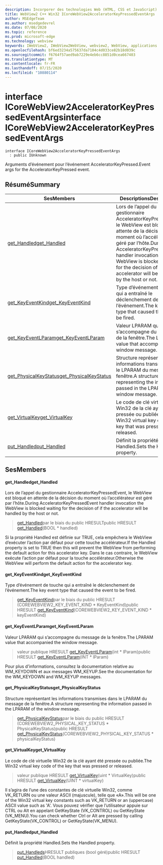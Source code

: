 ```yaml
---
description: Incorporer des technologies Web (HTML, CSS et JavaScript) dans vos applications natives avec le contrôle Microsoft Edge WebView2
title: WebView2 C++ Win32 ICoreWebView2AcceleratorKeyPressedEventArgs
author: MSEdgeTeam
ms.author: msedgedevrel
ms.date: 07/08/2020
ms.topic: reference
ms.prod: microsoft-edge
ms.technology: webview
keywords: IWebView2, IWebView2WebView, webview2, WebView, applications Win32, Win32, Edge, ICoreWebView2, ICoreWebView2Controller, contrôle de navigateur, html Edge, ICoreWebView2AcceleratorKeyPressedEventArgs
ms.openlocfilehash: bf6ed3234a575637da7104c4d033ce82b18d039c
ms.sourcegitcommit: f6764f57aed9ab7229e4eb6cc8851d0cea667403
ms.translationtype: MT
ms.contentlocale: fr-FR
ms.lasthandoff: 07/15/2020
ms.locfileid: "10880114"
---
```

# <span data-ttu-id="5a3b7-104">interface ICoreWebView2AcceleratorKeyPressedEventArgs</span><span class="sxs-lookup"><span data-stu-id="5a3b7-104">interface ICoreWebView2AcceleratorKeyPressedEventArgs</span></span> 

```
interface ICoreWebView2AcceleratorKeyPressedEventArgs
  : public IUnknown
```

<span data-ttu-id="5a3b7-105">Arguments d’événement pour l’événement AcceleratorKeyPressed.</span><span class="sxs-lookup"><span data-stu-id="5a3b7-105">Event args for the AcceleratorKeyPressed event.</span></span>

## <span data-ttu-id="5a3b7-106">Résumé</span><span class="sxs-lookup"><span data-stu-id="5a3b7-106">Summary</span></span>

 <span data-ttu-id="5a3b7-107">Ses</span><span class="sxs-lookup"><span data-stu-id="5a3b7-107">Members</span></span>                        | <span data-ttu-id="5a3b7-108">Descriptions</span><span class="sxs-lookup"><span data-stu-id="5a3b7-108">Descriptions</span></span>
--------------------------------|---------------------------------------------
[<span data-ttu-id="5a3b7-109">get_Handled</span><span class="sxs-lookup"><span data-stu-id="5a3b7-109">get_Handled</span></span>](#get_handled) | <span data-ttu-id="5a3b7-110">Lors de l’appel du gestionnaire AcceleratorKeyPressedEvent, le WebView est bloqué en attente de la décision du moment où l’accélérateur est géré par l’hôte.</span><span class="sxs-lookup"><span data-stu-id="5a3b7-110">During AcceleratorKeyPressedEvent handler invocation the WebView is blocked waiting for the decision of if the accelerator will be handled by the host or not.</span></span>
[<span data-ttu-id="5a3b7-111">get_KeyEventKind</span><span class="sxs-lookup"><span data-stu-id="5a3b7-111">get_KeyEventKind</span></span>](#get_keyeventkind) | <span data-ttu-id="5a3b7-112">Type d’événement de touche qui a entraîné le déclenchement de l’événement.</span><span class="sxs-lookup"><span data-stu-id="5a3b7-112">The key event type that caused the event to be fired.</span></span>
[<span data-ttu-id="5a3b7-113">get_KeyEventLParam</span><span class="sxs-lookup"><span data-stu-id="5a3b7-113">get_KeyEventLParam</span></span>](#get_keyeventlparam) | <span data-ttu-id="5a3b7-114">Valeur LPARAM qui s’accompagne du message de la fenêtre.</span><span class="sxs-lookup"><span data-stu-id="5a3b7-114">The LPARAM value that accompanied the window message.</span></span>
[<span data-ttu-id="5a3b7-115">get_PhysicalKeyStatus</span><span class="sxs-lookup"><span data-stu-id="5a3b7-115">get_PhysicalKeyStatus</span></span>](#get_physicalkeystatus) | <span data-ttu-id="5a3b7-116">Structure représentant les informations transmises dans le LPARAM du message de la fenêtre.</span><span class="sxs-lookup"><span data-stu-id="5a3b7-116">A structure representing the information passed in the LPARAM of the window message.</span></span>
[<span data-ttu-id="5a3b7-117">get_VirtualKey</span><span class="sxs-lookup"><span data-stu-id="5a3b7-117">get_VirtualKey</span></span>](#get_virtualkey) | <span data-ttu-id="5a3b7-118">Le code de clé virtuelle Win32 de la clé ayant été pressée ou publiée.</span><span class="sxs-lookup"><span data-stu-id="5a3b7-118">The Win32 virtual key code of the key that was pressed or released.</span></span>
[<span data-ttu-id="5a3b7-119">put_Handled</span><span class="sxs-lookup"><span data-stu-id="5a3b7-119">put_Handled</span></span>](#put_handled) | <span data-ttu-id="5a3b7-120">Définit la propriété Handled.</span><span class="sxs-lookup"><span data-stu-id="5a3b7-120">Sets the Handled property.</span></span>

## <span data-ttu-id="5a3b7-121">Ses</span><span class="sxs-lookup"><span data-stu-id="5a3b7-121">Members</span></span>

#### <span data-ttu-id="5a3b7-122">get_Handled</span><span class="sxs-lookup"><span data-stu-id="5a3b7-122">get_Handled</span></span> 

<span data-ttu-id="5a3b7-123">Lors de l’appel du gestionnaire AcceleratorKeyPressedEvent, le WebView est bloqué en attente de la décision du moment où l’accélérateur est géré par l’hôte.</span><span class="sxs-lookup"><span data-stu-id="5a3b7-123">During AcceleratorKeyPressedEvent handler invocation the WebView is blocked waiting for the decision of if the accelerator will be handled by the host or not.</span></span>

> <span data-ttu-id="5a3b7-124">[get_Handled](#get_handled)par le biais du public HRESULT</span><span class="sxs-lookup"><span data-stu-id="5a3b7-124">public HRESULT [get_Handled](#get_handled)(BOOL \* handled)</span></span>

<span data-ttu-id="5a3b7-125">Si la propriété Handled est définie sur TRUE, cela empêchera le WebView d’exécuter l’action par défaut pour cette touche accélérateur.</span><span class="sxs-lookup"><span data-stu-id="5a3b7-125">If the Handled property is set to TRUE then this will prevent the WebView from performing the default action for this accelerator key.</span></span> <span data-ttu-id="5a3b7-126">Dans le cas contraire, le WebView exécute l’action par défaut pour la touche accélérateur.</span><span class="sxs-lookup"><span data-stu-id="5a3b7-126">Otherwise the WebView will perform the default action for the accelerator key.</span></span>

#### <span data-ttu-id="5a3b7-127">get_KeyEventKind</span><span class="sxs-lookup"><span data-stu-id="5a3b7-127">get_KeyEventKind</span></span> 

<span data-ttu-id="5a3b7-128">Type d’événement de touche qui a entraîné le déclenchement de l’événement.</span><span class="sxs-lookup"><span data-stu-id="5a3b7-128">The key event type that caused the event to be fired.</span></span>

> <span data-ttu-id="5a3b7-129">[get_KeyEventKind](#get_keyeventkind)par le biais du public HRESULT (COREWEBVIEW2_KEY_EVENT_KIND \* KeyEventKind)</span><span class="sxs-lookup"><span data-stu-id="5a3b7-129">public HRESULT [get_KeyEventKind](#get_keyeventkind)(COREWEBVIEW2_KEY_EVENT_KIND \* keyEventKind)</span></span>

#### <span data-ttu-id="5a3b7-130">get_KeyEventLParam</span><span class="sxs-lookup"><span data-stu-id="5a3b7-130">get_KeyEventLParam</span></span> 

<span data-ttu-id="5a3b7-131">Valeur LPARAM qui s’accompagne du message de la fenêtre.</span><span class="sxs-lookup"><span data-stu-id="5a3b7-131">The LPARAM value that accompanied the window message.</span></span>

> <span data-ttu-id="5a3b7-132">valeur publique HRESULT [get_KeyEventLParam](#get_keyeventlparam)(int \* lParam)</span><span class="sxs-lookup"><span data-stu-id="5a3b7-132">public HRESULT [get_KeyEventLParam](#get_keyeventlparam)(INT \* lParam)</span></span>

<span data-ttu-id="5a3b7-133">Pour plus d’informations, consultez la documentation relative au WM_KEYDOWN et aux messages WM_KEYUP.</span><span class="sxs-lookup"><span data-stu-id="5a3b7-133">See the documentation for the WM_KEYDOWN and WM_KEYUP messages.</span></span>

#### <span data-ttu-id="5a3b7-134">get_PhysicalKeyStatus</span><span class="sxs-lookup"><span data-stu-id="5a3b7-134">get_PhysicalKeyStatus</span></span> 

<span data-ttu-id="5a3b7-135">Structure représentant les informations transmises dans le LPARAM du message de la fenêtre.</span><span class="sxs-lookup"><span data-stu-id="5a3b7-135">A structure representing the information passed in the LPARAM of the window message.</span></span>

> <span data-ttu-id="5a3b7-136">[get_PhysicalKeyStatus](#get_physicalkeystatus)par le biais du public HRESULT (COREWEBVIEW2_PHYSICAL_KEY_STATUS \* PhysicalKeyStatus)</span><span class="sxs-lookup"><span data-stu-id="5a3b7-136">public HRESULT [get_PhysicalKeyStatus](#get_physicalkeystatus)(COREWEBVIEW2_PHYSICAL_KEY_STATUS \* physicalKeyStatus)</span></span>

#### <span data-ttu-id="5a3b7-137">get_VirtualKey</span><span class="sxs-lookup"><span data-stu-id="5a3b7-137">get_VirtualKey</span></span> 

<span data-ttu-id="5a3b7-138">Le code de clé virtuelle Win32 de la clé ayant été pressée ou publiée.</span><span class="sxs-lookup"><span data-stu-id="5a3b7-138">The Win32 virtual key code of the key that was pressed or released.</span></span>

> <span data-ttu-id="5a3b7-139">valeur publique HRESULT [get_VirtualKey](#get_virtualkey)(uint \* VirtualKey)</span><span class="sxs-lookup"><span data-stu-id="5a3b7-139">public HRESULT [get_VirtualKey](#get_virtualkey)(UINT \* virtualKey)</span></span>

<span data-ttu-id="5a3b7-140">Il s’agira de l’une des constantes de clé virtuelle Win32, comme VK_RETURN ou une valeur ASCII (majuscule), telle que «A».</span><span class="sxs-lookup"><span data-stu-id="5a3b7-140">This will be one of the Win32 virtual key constants such as VK_RETURN or an (uppercase) ASCII value such as 'A'.</span></span> <span data-ttu-id="5a3b7-141">Vous pouvez vérifier que l’utilisateur appuie sur CTRL ou Alt en appelant GetKeyState (VK_CONTROL) ou GetKeyState (VK_MENU).</span><span class="sxs-lookup"><span data-stu-id="5a3b7-141">You can check whether Ctrl or Alt are pressed by calling GetKeyState(VK_CONTROL) or GetKeyState(VK_MENU).</span></span>

#### <span data-ttu-id="5a3b7-142">put_Handled</span><span class="sxs-lookup"><span data-stu-id="5a3b7-142">put_Handled</span></span> 

<span data-ttu-id="5a3b7-143">Définit la propriété Handled.</span><span class="sxs-lookup"><span data-stu-id="5a3b7-143">Sets the Handled property.</span></span>

> <span data-ttu-id="5a3b7-144">[put_Handleds](#put_handled)HRESULT publiques (bool géré)</span><span class="sxs-lookup"><span data-stu-id="5a3b7-144">public HRESULT [put_Handled](#put_handled)(BOOL handled)</span></span>


